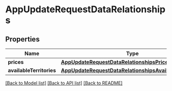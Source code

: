 # AppUpdateRequestDataRelationships

## Properties
Name | Type | Description | Notes
------------ | ------------- | ------------- | -------------
**prices** | [**AppUpdateRequestDataRelationshipsPrices**](AppUpdateRequestDataRelationshipsPrices.md) |  | [optional] 
**availableTerritories** | [**AppUpdateRequestDataRelationshipsAvailableTerritories**](AppUpdateRequestDataRelationshipsAvailableTerritories.md) |  | [optional] 

[[Back to Model list]](../README.md#documentation-for-models) [[Back to API list]](../README.md#documentation-for-api-endpoints) [[Back to README]](../README.md)


